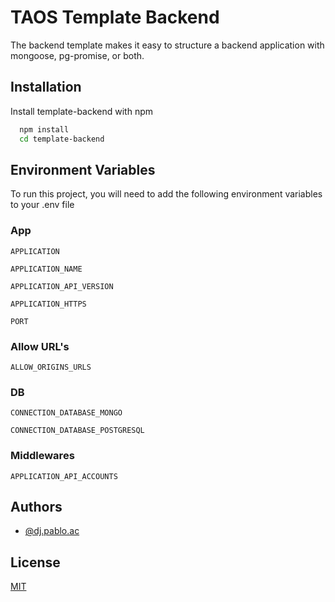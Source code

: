 
# TAOS Template Backend

The backend template makes it easy to structure a backend application with mongoose, pg-promise, or both.

## Installation

Install template-backend with npm

```bash
  npm install
  cd template-backend
```

## Environment Variables

To run this project, you will need to add the following environment variables to your .env file

### App

`APPLICATION`

`APPLICATION_NAME`

`APPLICATION_API_VERSION`

`APPLICATION_HTTPS`

`PORT`

### Allow URL's

`ALLOW_ORIGINS_URLS`

### DB

`CONNECTION_DATABASE_MONGO`

`CONNECTION_DATABASE_POSTGRESQL`

### Middlewares

`APPLICATION_API_ACCOUNTS`


## Authors

- [@dj.pablo.ac](https://gitlab.com/dj.pablo.ac)


## License

[MIT](https://choosealicense.com/licenses/mit/)